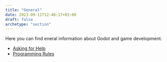 ```yaml
---
title: "General"
date: 2023-09-11T12:40:17+03:00
draft: false
archetype: "section"
---
```


Here you can find eneral information about Godot and game development.

* [Asking for Help](/general/asking-for-help/)
* [Programming Rules](/general/programming-rules/)
